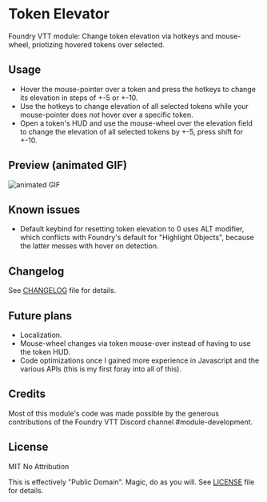 # Token Elevator
Foundry VTT module: Change token elevation via hotkeys and mouse-wheel, priotizing hovered tokens over selected.

## Usage
- Hover the mouse-pointer over a token and press the hotkeys to change its elevation in steps of +-5 or +-10.
- Use the hotkeys to change elevation of all selected tokens while your mouse-pointer does *not* hover over a specific token.
- Open a token's HUD and use the mouse-wheel over the elevation field to change the elevation of all selected tokens by +-5, press shift for +-10.   

## Preview (animated GIF)
![animated GIF](https://i.imgur.com/Pp3fA5R.gif)

## Known issues
- Default keybind for resetting token elevation to 0 uses ALT modifier, which conflicts with Foundry's default for "Highlight Objects", because the latter messes with hover on detection.

## Changelog
See [CHANGELOG](./CHANGELOG.md) file for details.

## Future plans
- Localization.
- Mouse-wheel changes via token mouse-over instead of having to use the token HUD.
- Code optimizations once I gained more experience in Javascript and the various APIs (this is my first foray into all of this).

## Credits
Most of this module's code was made possible by the generous contributions of the Foundry VTT Discord channel #module-development. 

## License
MIT No Attribution

This is effectively "Public Domain". Magic, do as you will. See [LICENSE](./LICENSE) file for details.
